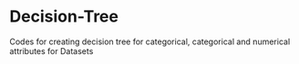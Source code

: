 # Decision-Tree
Codes for creating decision tree for categorical, categorical and numerical attributes for Datasets
